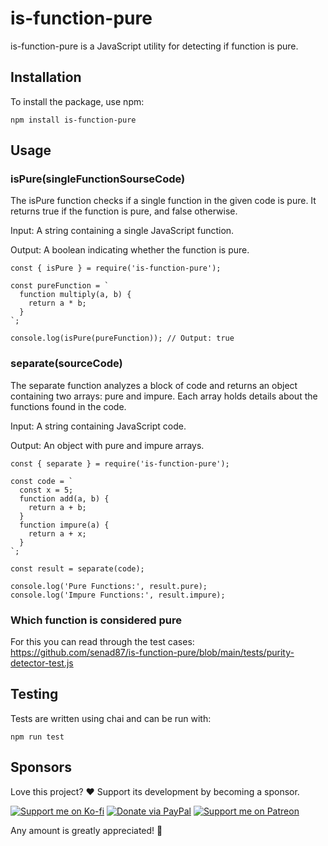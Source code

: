 # is-function-pure

is-function-pure is a JavaScript utility for detecting if function is pure.


## Installation
To install the package, use npm:

```
npm install is-function-pure
```


## Usage

### isPure(singleFunctionSourseCode)
The isPure function checks if a single function in the given code is pure. It returns true if the function is pure, and false otherwise.

Input: A string containing a single JavaScript function.

Output: A boolean indicating whether the function is pure.


```
const { isPure } = require('is-function-pure');

const pureFunction = `
  function multiply(a, b) {
    return a * b;
  }
`;

console.log(isPure(pureFunction)); // Output: true
```

### separate(sourceCode)
The separate function analyzes a block of code and returns an object containing two arrays: pure and impure. Each array holds details about the functions found in the code.

Input: A string containing JavaScript code.

Output: An object with pure and impure arrays.


```
const { separate } = require('is-function-pure');

const code = `
  const x = 5;
  function add(a, b) {
    return a + b;
  }
  function impure(a) {
    return a + x;
  }
`;

const result = separate(code);

console.log('Pure Functions:', result.pure);
console.log('Impure Functions:', result.impure);
```

### Which function is considered pure
For this you can read through the test cases:
https://github.com/senad87/is-function-pure/blob/main/tests/purity-detector-test.js

## Testing
Tests are written using chai and can be run with:


```
npm run test
```


## Sponsors

Love this project? ❤️ 
Support its development by becoming a sponsor.

[![Support me on Ko-fi](https://img.shields.io/badge/Ko--fi-Buy%20Me%20a%20Coffee-FF5E5B?style=for-the-badge&logo=ko-fi&logoColor=white)](https://ko-fi.com/senad87)
[![Donate via PayPal](https://img.shields.io/badge/PayPal-Donate-blue?style=for-the-badge&logo=paypal&logoColor=white)](https://www.paypal.com/paypalme/senadmehic87)
[![Support me on Patreon](https://img.shields.io/badge/Patreon-Support%20Me-F96854?style=for-the-badge&logo=patreon&logoColor=white)](https://www.patreon.com/senad87)

Any amount is greatly appreciated! 🌟

